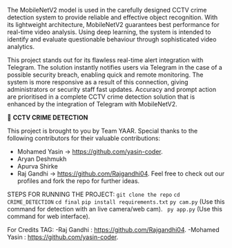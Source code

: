 The MobileNetV2 model is used in the carefully designed CCTV crime detection system to provide reliable and effective object recognition. With its lightweight architecture, MobileNetV2 guarantees best performance for real-time video analysis. Using deep learning, the system is intended to identify and evaluate questionable behaviour through sophisticated video analytics.

This project stands out for its flawless real-time alert integration with Telegram. The solution instantly notifies users via Telegram in the case of a possible security breach, enabling quick and remote monitoring. The system is more responsive as a result of this connection, giving administrators or security staff fast updates. Accuracy and prompt action are prioritised in a complete CCTV crime detection solution that is enhanced by the integration of Telegram with MobileNetV2.

🚀 **CCTV CRIME DETECTION**

This project is brought to you by Team YAAR. Special thanks to the following contributors for their valuable contributions:

- Mohamed Yasin -> https://github.com/yasin-coder.
- Aryan Deshmukh
- Apurva Shirke
- Raj Gandhi -> https://github.com/Rajgandhi04.
Feel free to check out our profiles and fork the repo for further ideas.


STEPS FOR RUNNING THE PROJECT:
```git clone the repo```
```cd CRIME_DETECTION```
```cd final```
```pip install requirements.txt```
```py cam.py```     (Use this command for detection with an live camera/web cam).
``` py app.py```  (Use this command for web interface).

For Credits TAG:
-Raj Gandhi    : https://github.com/Rajgandhi04.
-Mohamed Yasin : https://github.com/yasin-coder.

